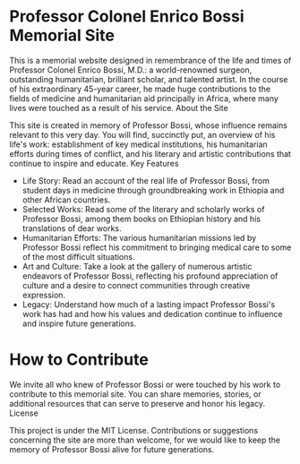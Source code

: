 # Professor Colonel Enrico Bossi Memorial Site

This is a memorial website designed in remembrance of the life and times of Professor Colonel Enrico Bossi, M.D.: a world-renowned surgeon, outstanding humanitarian, brilliant scholar, and talented artist. In the course of his extraordinary 45-year career, he made huge contributions to the fields of medicine and humanitarian aid principally in Africa, where many lives were touched as a result of his service.
About the Site

This site is created in memory of Professor Bossi, whose influence remains relevant to this very day. You will find, succinctly put, an overview of his life's work: establishment of key medical institutions, his humanitarian efforts during times of conflict, and his literary and artistic contributions that continue to inspire and educate.
Key Features

- Life Story: Read an account of the real life of Professor Bossi, from student days in medicine through groundbreaking work in Ethiopia and other African countries.
- Selected Works: Read some of the literary and scholarly works of Professor Bossi, among them books on Ethiopian history and his translations of dear works.
- Humanitarian Efforts: The various humanitarian missions led by Professor Bossi reflect his commitment to bringing medical care to some of the most difficult situations.
- Art and Culture: Take a look at the gallery of numerous artistic endeavors of Professor Bossi, reflecting his profound appreciation of culture and a desire to connect communities through creative expression.
- Legacy: Understand how much of a lasting impact Professor Bossi's work has had and how his values and dedication continue to influence and inspire future generations.

# How to Contribute
We invite all who knew of Professor Bossi or were touched by his work to contribute to this memorial site. You can share memories, stories, or additional resources that can serve to preserve and honor his legacy.
License

This project is under the MIT License. Contributions or suggestions concerning the site are more than welcome, for we would like to keep the memory of Professor Bossi alive for future generations.